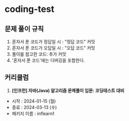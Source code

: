 # coding-test

## 문제 풀이 규칙
1. 혼자서 푼 코드가 정답일 시 : "정답 코드" 커밋
2. 혼자서 푼 코드가 오답일 시 : "오답 코드" 커밋
3. 풀이를 참고한 코드: 추가 커밋
4. '혼자서 푼 코드'에는 디버깅을 포함한다.


## 커리큘럼
1. ****[인프런] 자바(Java) 알고리즘 문제풀이 입문: 코딩테스트 대비****
- 시작 : 2024-01-15 (월)
- 종료 : 2024-03-13 (수)
- 패키지 이름 : inflearn1
